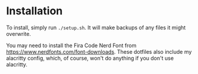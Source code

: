 # Installation

To install, simply run `./setup.sh`. It will make backups of any files it might overwrite.

You may need to install the Fira Code Nerd Font from https://www.nerdfonts.com/font-downloads. These dotfiles also include my alacritty config, which, of course, won't do anything if you don't use alacritty.


